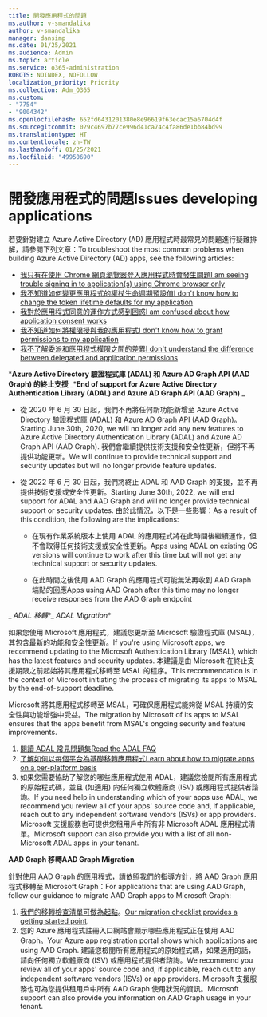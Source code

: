 ```yaml
---
title: 開發應用程式的問題
ms.author: v-smandalika
author: v-smandalika
manager: dansimp
ms.date: 01/25/2021
ms.audience: Admin
ms.topic: article
ms.service: o365-administration
ROBOTS: NOINDEX, NOFOLLOW
localization_priority: Priority
ms.collection: Adm_O365
ms.custom:
- "7754"
- "9004342"
ms.openlocfilehash: 652fd6431201380e8e96619f63ecac15a6704d4f
ms.sourcegitcommit: 029c4697b77ce996d41ca74c4fa86de1bb84bd99
ms.translationtype: HT
ms.contentlocale: zh-TW
ms.lasthandoff: 01/25/2021
ms.locfileid: "49950690"
---
```

# <a name="issues-developing-applications"></a><span data-ttu-id="cc673-102">開發應用程式的問題</span><span class="sxs-lookup"><span data-stu-id="cc673-102">Issues developing applications</span></span>

<span data-ttu-id="cc673-103">若要針對建立 Azure Active Directory (AD) 應用程式時最常見的問題進行疑難排解，請參閱下列文章：</span><span class="sxs-lookup"><span data-stu-id="cc673-103">To troubleshoot the most common problems when building Azure Active Directory (AD) apps, see the following articles:</span></span>

- [<span data-ttu-id="cc673-104">我只有在使用 Chrome 網頁瀏覽器登入應用程式時會發生問題</span><span class="sxs-lookup"><span data-stu-id="cc673-104">I am seeing trouble signing in to application(s) using Chrome browser only</span></span>](https://docs.microsoft.com/office365/troubleshoot/miscellaneous/chrome-behavior-affects-applications) 
- [<span data-ttu-id="cc673-105">我不知道如何變更應用程式的權杖生命週期預設值</span><span class="sxs-lookup"><span data-stu-id="cc673-105">I don't know how to change the token lifetime defaults for my application</span></span>](https://docs.microsoft.com/azure/active-directory/develop/registration-config-change-token-lifetime-how-to) 
- [<span data-ttu-id="cc673-106">我對於應用程式同意的運作方式感到困惑</span><span class="sxs-lookup"><span data-stu-id="cc673-106">I am confused about how application consent works</span></span>](https://docs.microsoft.com/azure/active-directory/application-dev-consent-framework) 
- [<span data-ttu-id="cc673-107">我不知道如何將權限授與我的應用程式</span><span class="sxs-lookup"><span data-stu-id="cc673-107">I don't know how to grant permissions to my application</span></span>](https://docs.microsoft.com/azure/active-directory/manage-apps/configure-user-consent) 
- [<span data-ttu-id="cc673-108">我不了解委派和應用程式權限之間的差異</span><span class="sxs-lookup"><span data-stu-id="cc673-108">I don't understand the difference between delegated and application permissions</span></span>](https://docs.microsoft.com/azure/active-directory/develop/delegated-and-app-perms)

<span data-ttu-id="cc673-109">\***Azure Active Directory 驗證程式庫 (ADAL) 和 Azure AD Graph API (AAD Graph) 的終止支援** _</span><span class="sxs-lookup"><span data-stu-id="cc673-109">\***End of support for Azure Active Directory Authentication Library (ADAL) and Azure AD Graph API (AAD Graph)** _</span></span>

- <span data-ttu-id="cc673-110">從 2020 年 6 月 30 日起，我們不再將任何新功能新增至 Azure Active Directory 驗證程式庫 (ADAL) 和 Azure AD Graph API (AAD Graph)。</span><span class="sxs-lookup"><span data-stu-id="cc673-110">Starting June 30th, 2020, we will no longer add any new features to Azure Active Directory Authentication Library (ADAL) and Azure AD Graph API (AAD Graph).</span></span> <span data-ttu-id="cc673-111">我們會繼續提供技術支援和安全性更新，但將不再提供功能更新。</span><span class="sxs-lookup"><span data-stu-id="cc673-111">We will continue to provide technical support and security updates but will no longer provide feature updates.</span></span>

- <span data-ttu-id="cc673-112">從 2022 年 6 月 30 日起，我們將終止 ADAL 和 AAD Graph 的支援，並不再提供技術支援或安全性更新。</span><span class="sxs-lookup"><span data-stu-id="cc673-112">Starting June 30th, 2022, we will end support for ADAL and AAD Graph and will no longer provide technical support or security updates.</span></span> <span data-ttu-id="cc673-113">由於此情況，以下是一些影響：</span><span class="sxs-lookup"><span data-stu-id="cc673-113">As a result of this condition, the following are the implications:</span></span>

    - <span data-ttu-id="cc673-114">在現有作業系統版本上使用 ADAL 的應用程式將在此時間後繼續運作，但不會取得任何技術支援或安全性更新。</span><span class="sxs-lookup"><span data-stu-id="cc673-114">Apps using ADAL on existing OS versions will continue to work after this time but will not get any technical support or security updates.</span></span>

    - <span data-ttu-id="cc673-115">在此時間之後使用 AAD Graph 的應用程式可能無法再收到 AAD Graph 端點的回應</span><span class="sxs-lookup"><span data-stu-id="cc673-115">Apps using AAD Graph after this time may no longer receive responses from the AAD Graph endpoint</span></span>

<span data-ttu-id="cc673-116">_ *ADAL 移轉*\*</span><span class="sxs-lookup"><span data-stu-id="cc673-116">_ *ADAL Migration*\*</span></span>

<span data-ttu-id="cc673-117">如果您使用 Microsoft 應用程式，建議您更新至 Microsoft 驗證程式庫 (MSAL)，其包含最新的功能和安全性更新。</span><span class="sxs-lookup"><span data-stu-id="cc673-117">If you're using Microsoft apps, we recommend updating to the Microsoft Authentication Library (MSAL), which has the latest features and security updates.</span></span> <span data-ttu-id="cc673-118">本建議是由 Microsoft 在終止支援期限之前起始將其應用程式移轉至 MSAL 的程序。</span><span class="sxs-lookup"><span data-stu-id="cc673-118">This recommendation is in the context of Microsoft initiating the process of migrating its apps to MSAL by the end-of-support deadline.</span></span> 

<span data-ttu-id="cc673-119">Microsoft 將其應用程式移轉至 MSAL，可確保應用程式能夠從 MSAL 持續的安全性與功能增強中受益。</span><span class="sxs-lookup"><span data-stu-id="cc673-119">The migration by Microsoft of its apps to MSAL ensures that the apps benefit from MSAL's ongoing security and feature improvements.</span></span>

1. [<span data-ttu-id="cc673-120">閱讀 ADAL 常見問題集</span><span class="sxs-lookup"><span data-stu-id="cc673-120">Read the ADAL FAQ</span></span>](https://docs.microsoft.com/azure/active-directory/develop/msal-migration#frequently-asked-questions-faq) 
2. [<span data-ttu-id="cc673-121">了解如何以每個平台為基礎移轉應用程式</span><span class="sxs-lookup"><span data-stu-id="cc673-121">Learn about how to migrate apps on a per-platform basis</span></span>](https://docs.microsoft.com/azure/active-directory/develop/msal-migration#frequently-asked-questions-faq) 
3. <span data-ttu-id="cc673-122">如果您需要協助了解您的哪些應用程式使用 ADAL，建議您檢閱所有應用程式的原始程式碼，並且 (如適用) 向任何獨立軟體廠商 (ISV) 或應用程式提供者諮詢。</span><span class="sxs-lookup"><span data-stu-id="cc673-122">If you need help in understanding which of your apps use ADAL, we recommend you review all of your apps' source code and, if applicable, reach out to any independent software vendors (ISVs) or app providers.</span></span> <span data-ttu-id="cc673-123">Microsoft 支援服務也可提供您租用戶中所有非 Microsoft ADAL 應用程式清單。</span><span class="sxs-lookup"><span data-stu-id="cc673-123">Microsoft support can also provide you with a list of all non-Microsoft ADAL apps in your tenant.</span></span>

<span data-ttu-id="cc673-124">**AAD Graph 移轉**</span><span class="sxs-lookup"><span data-stu-id="cc673-124">**AAD Graph Migration**</span></span>

<span data-ttu-id="cc673-125">針對使用 AAD Graph 的應用程式，請依照我們的指導方針，將 AAD Graph 應用程式移轉至 Microsoft Graph：</span><span class="sxs-lookup"><span data-stu-id="cc673-125">For applications that are using AAD Graph, follow our guidance to migrate AAD Graph apps to Microsoft Graph:</span></span>

1. <span data-ttu-id="cc673-126">[我們的移轉檢查清單可做為起點](https://docs.microsoft.com/graph/migrate-azure-ad-graph-planning-checklist)。</span><span class="sxs-lookup"><span data-stu-id="cc673-126">[Our migration checklist provides a getting started point](https://docs.microsoft.com/graph/migrate-azure-ad-graph-planning-checklist).</span></span> 
2. <span data-ttu-id="cc673-127">您的 Azure 應用程式註冊入口網站會顯示哪些應用程式正在使用 AAD Graph。</span><span class="sxs-lookup"><span data-stu-id="cc673-127">Your Azure app registration portal shows which applications are using AAD Graph.</span></span> <span data-ttu-id="cc673-128">建議您檢閱所有應用程式的原始程式碼，如果適用的話，請向任何獨立軟體廠商 (ISV) 或應用程式提供者諮詢。</span><span class="sxs-lookup"><span data-stu-id="cc673-128">We recommend you review all of your apps' source code and, if applicable, reach out to any independent software vendors (ISVs) or app providers.</span></span> <span data-ttu-id="cc673-129">Microsoft 支援服務也可為您提供租用戶中所有 AAD Graph 使用狀況的資訊。</span><span class="sxs-lookup"><span data-stu-id="cc673-129">Microsoft support can also provide you information on AAD Graph usage in your tenant.</span></span>







